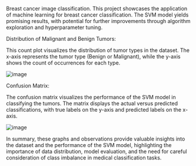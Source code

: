 
Breast cancer image classification.
This project showcases the application of machine learning for breast cancer classification. The SVM model yields promising results, with potential for further improvements through algorithm exploration and hyperparameter tuning.

Distribution of Malignant and Benign Tumors:

This count plot visualizes the distribution of tumor types in the dataset. The x-axis represents the tumor type (Benign or Malignant), while the y-axis shows the count of occurrences for each type.


![image](https://github.com/user-attachments/assets/475778ba-cf6b-46c1-b82c-de7cf46c88d1)


Confusion Matrix:

The confusion matrix visualizes the performance of the SVM model in classifying the tumors. The matrix displays the actual versus predicted classifications, with true labels on the y-axis and predicted labels on the x-axis.


![image](https://github.com/user-attachments/assets/1c4a5480-1407-441c-83d3-1f4c18903f8d)



In summary, these graphs and observations provide valuable insights into the dataset and the performance of the SVM model, highlighting the importance of data distribution, model evaluation, and the need for careful consideration of class imbalance in medical classification tasks.
